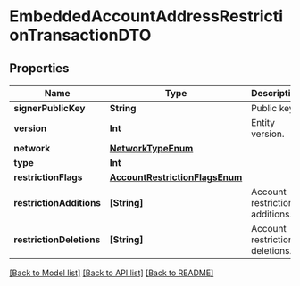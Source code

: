 # EmbeddedAccountAddressRestrictionTransactionDTO

## Properties
Name | Type | Description | Notes
------------ | ------------- | ------------- | -------------
**signerPublicKey** | **String** | Public key. | 
**version** | **Int** | Entity version. | 
**network** | [**NetworkTypeEnum**](NetworkTypeEnum.md) |  | 
**type** | **Int** |  | 
**restrictionFlags** | [**AccountRestrictionFlagsEnum**](AccountRestrictionFlagsEnum.md) |  | 
**restrictionAdditions** | **[String]** | Account restriction additions. | 
**restrictionDeletions** | **[String]** | Account restriction deletions. | 

[[Back to Model list]](../README.md#documentation-for-models) [[Back to API list]](../README.md#documentation-for-api-endpoints) [[Back to README]](../README.md)


